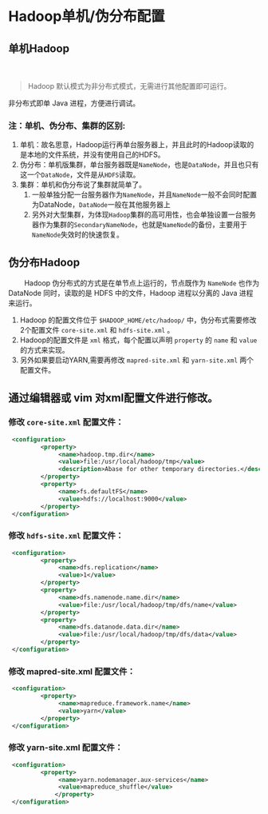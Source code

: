 # Hadoop单机/伪分布配置

## 单机Hadoop
　　
> Hadoop 默认模式为非分布式模式，无需进行其他配置即可运行。

非分布式即单 Java 进程，方便进行调试。

### 注：单机、伪分布、集群的区别:

 1. 单机：故名思意，Hadoop运行再单台服务器上，并且此时的Hadoop读取的是本地的文件系统，并没有使用自己的HDFS。
 2. 伪分布：单机版集群，单台服务器既是`NameNode`，也是`DataNode`，并且也只有这一个`DataNode`，文件是从`HDFS`读取。
 3. 集群：单机和伪分布说了集群就简单了。
    1. 一般单独分配一台服务器作为`NameNode`，并且`NameNode`一般不会同时配置为DataNode，`DataNode`一般在其他服务器上
    2. 另外对大型集群，为体现`Hadoop`集群的高可用性，也会单独设置一台服务器作为集群的`SecondaryNameNode`，也就是`NameNode`的备份，主要用于`NameNode`失效时的快速恢复。

## 伪分布Hadoop
　　
 Hadoop 伪分布式的方式是在单节点上运行的，节点既作为 `NameNode` 也作为 DataNode
 同时，读取的是 HDFS 中的文件，Hadoop 进程以分离的 Java 进程来运行。

1. Hadoop 的配置文件位于 `$HADOOP_HOME/etc/hadoop/` 中，伪分布式需要修改2个配置文件 `core-site.xml` 和 `hdfs-site.xml` 。
2. Hadoop的配置文件是 `xml` 格式，每个配置以声明 `property` 的 `name` 和 `value` 的方式来实现。
3. 另外如果要启动YARN,需要再修改 `mapred-site.xml` 和 `yarn-site.xml` 两个配置文件。

## 通过编辑器或 vim 对xml配置文件进行修改。

### 修改 `core-site.xml` 配置文件：

```xml
 <configuration>
         <property>
              <name>hadoop.tmp.dir</name>
              <value>file:/usr/local/hadoop/tmp</value>
              <description>Abase for other temporary directories.</description>
         </property>
         <property>
              <name>fs.defaultFS</name>
              <value>hdfs://localhost:9000</value>
         </property>
 </configuration>
```

### 修改 `hdfs-site.xml`  配置文件：

```xml
 <configuration>
         <property>
              <name>dfs.replication</name>
              <value>1</value>
         </property>
         <property>
              <name>dfs.namenode.name.dir</name>
              <value>file:/usr/local/hadoop/tmp/dfs/name</value>
         </property>
         <property>
              <name>dfs.datanode.data.dir</name>
              <value>file:/usr/local/hadoop/tmp/dfs/data</value>
         </property>
 </configuration>
```

### 修改 mapred-site.xml 配置文件：

```xml
 <configuration>
         <property>
              <name>mapreduce.framework.name</name>
              <value>yarn</value>
         </property>
 </configuration>
```

### 修改 yarn-site.xml 配置文件：

```xml
 <configuration>
         <property>
              <name>yarn.nodemanager.aux-services</name>
              <value>mapreduce_shuffle</value>
             </property>
 </configuration>
```

